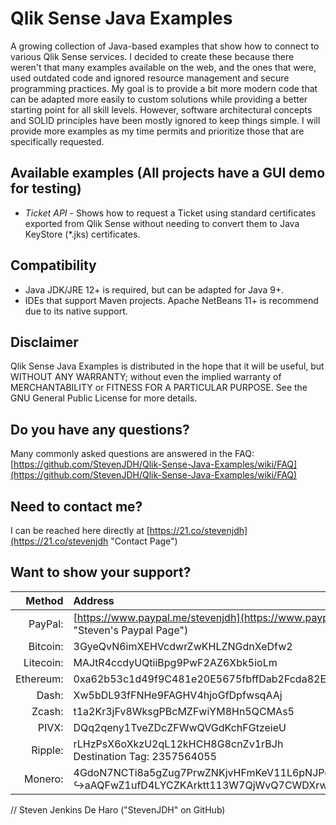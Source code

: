 # Qlik Sense Java Examples
A growing collection of Java-based examples that show how to connect to various Qlik Sense services. I decided to create these because there weren't that many examples available on the web, and the ones that were, used outdated code and ignored resource management and secure programming practices. My goal is to provide a bit more modern code that can be adapted more easily to custom solutions while providing a better starting point for all skill levels. However, software architectural concepts and SOLID principles have been mostly ignored to keep things simple. I will provide more examples as my time permits and prioritize those that are specifically requested.

## Available examples (All projects have a GUI demo for testing)
* _Ticket API_ - Shows how to request a Ticket using standard certificates exported from Qlik Sense without needing to convert them to Java KeyStore (*.jks) certificates.

## Compatibility
* Java JDK/JRE 12+ is required, but can be adapted for Java 9+.
* IDEs that support Maven projects. Apache NetBeans 11+ is recommend due to its native support.

## Disclaimer
Qlik Sense Java Examples is distributed in the hope that it will be useful, but WITHOUT ANY WARRANTY; without even the implied warranty of MERCHANTABILITY or FITNESS FOR A PARTICULAR PURPOSE. See the GNU General Public License for more details.

## Do you have any questions?
Many commonly asked questions are answered in the FAQ:
[https://github.com/StevenJDH/Qlik-Sense-Java-Examples/wiki/FAQ](https://github.com/StevenJDH/Qlik-Sense-Java-Examples/wiki/FAQ)

## Need to contact me?
I can be reached here directly at [https://21.co/stevenjdh](https://21.co/stevenjdh "Contact Page")

## Want to show your support?

|Method       | Address                                                                                                    |
|------------:|:-----------------------------------------------------------------------------------------------------------|
|PayPal:      | [https://www.paypal.me/stevenjdh](https://www.paypal.me/stevenjdh "Steven's Paypal Page")                  |
|Bitcoin:     | 3GyeQvN6imXEHVcdwrZwKHLZNGdnXeDfw2                                                                         |
|Litecoin:    | MAJtR4ccdyUQtiiBpg9PwF2AZ6Xbk5ioLm                                                                         |
|Ethereum:    | 0xa62b53c1d49f9C481e20E5675fbffDab2Fcda82E                                                                 |
|Dash:        | Xw5bDL93fFNHe9FAGHV4hjoGfDpfwsqAAj                                                                         |
|Zcash:       | t1a2Kr3jFv8WksgPBcMZFwiYM8Hn5QCMAs5                                                                        |
|PIVX:        | DQq2qeny1TveZDcZFWwQVGdKchFGtzeieU                                                                         |
|Ripple:      | rLHzPsX6oXkzU2qL12kHCH8G8cnZv1rBJh<br />Destination Tag: 2357564055                                        |
|Monero:      | 4GdoN7NCTi8a5gZug7PrwZNKjvHFmKeV11L6pNJPgj5QNEHsN6eeX3D<br />&#8618;aAQFwZ1ufD4LYCZKArktt113W7QjWvQ7CWDXrwM8yCGgEdhV3Wt|


// Steven Jenkins De Haro ("StevenJDH" on GitHub)
